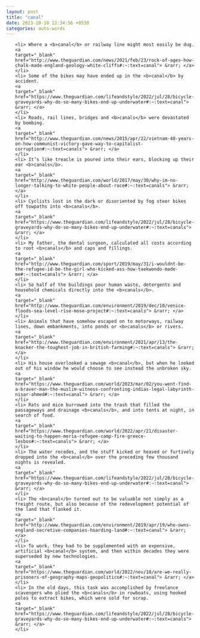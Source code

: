 ```yaml
---
layout: post
title: "canal"
date: 2023-10-10 12:34:56 +0530
categories: auto-words
---
```

<ol>

    <li> Where a <b>canal</b> or railway line might most easily be dug.
    <a 
    target="_blank" 
    href="http://www.theguardian.com/news/2021/feb/23/rock-of-ages-how-chalk-made-england-geology-white-cliffs#:~:text=canal"> &rarr; </a>
    </li>
    <li> Some of the bikes may have ended up in the <b>canal</b> by accident.
    <a 
    target="_blank" 
    href="https://www.theguardian.com/lifeandstyle/2022/jul/28/bicycle-graveyards-why-do-so-many-bikes-end-up-underwater#:~:text=canal"> &rarr; </a>
    </li>
    <li> Roads, rail lines, bridges and <b>canals</b> were devastated by bombing.
    <a 
    target="_blank" 
    href="http://www.theguardian.com/news/2015/apr/22/vietnam-40-years-on-how-communist-victory-gave-way-to-capitalist-corruption#:~:text=canals"> &rarr; </a>
    </li>
    <li> It’s like treacle is poured into their ears, blocking up their ear <b>canals</b>.
    <a 
    target="_blank" 
    href="http://www.theguardian.com/world/2017/may/30/why-im-no-longer-talking-to-white-people-about-race#:~:text=canals"> &rarr; </a>
    </li>
    <li> Cyclists lost in the dark or disoriented by fog steer bikes off towpaths into <b>canals</b>.
    <a 
    target="_blank" 
    href="https://www.theguardian.com/lifeandstyle/2022/jul/28/bicycle-graveyards-why-do-so-many-bikes-end-up-underwater#:~:text=canals"> &rarr; </a>
    </li>
    <li> My father, the dental surgeon, calculated all costs according to root <b>canals</b> and caps and fillings.
    <a 
    target="_blank" 
    href="http://www.theguardian.com/sport/2019/may/31/i-wouldnt-be-the-refugee-id-be-the-girl-who-kicked-ass-how-taekwondo-made-me#:~:text=canals"> &rarr; </a>
    </li>
    <li> So half of the buildings pour human waste, detergents and household chemicals directly into the <b>canals</b>.
    <a 
    target="_blank" 
    href="http://www.theguardian.com/environment/2019/dec/10/venice-floods-sea-level-rise-mose-project#:~:text=canals"> &rarr; </a>
    </li>
    <li> Animals that have somehow escaped on to motorways, railway lines, down embankments, into ponds or <b>canals</b> or rivers.
    <a 
    target="_blank" 
    href="http://www.theguardian.com/environment/2021/apr/13/the-knacker-the-toughest-job-in-british-farming#:~:text=canals"> &rarr; </a>
    </li>
    <li> His house overlooked a sewage <b>canal</b>, but when he looked out of his window he would choose to see instead the unbroken sky.
    <a 
    target="_blank" 
    href="https://www.theguardian.com/world/2023/mar/02/you-wont-find-a-braver-man-the-muslim-witness-confronting-indias-legal-labyrinth-nisar-ahmed#:~:text=canal"> &rarr; </a>
    </li>
    <li> Rats and mice burrowed into the trash that filled the passageways and drainage <b>canals</b>, and into tents at night, in search of food.
    <a 
    target="_blank" 
    href="https://www.theguardian.com/world/2022/apr/21/disaster-waiting-to-happen-moria-refugee-camp-fire-greece-lesbos#:~:text=canals"> &rarr; </a>
    </li>
    <li> The water recedes, and the stuff kicked or heaved or furtively dropped into the <b>canal</b> over the preceding few thousand nights is revealed.
    <a 
    target="_blank" 
    href="https://www.theguardian.com/lifeandstyle/2022/jul/28/bicycle-graveyards-why-do-so-many-bikes-end-up-underwater#:~:text=canal"> &rarr; </a>
    </li>
    <li> The <b>canal</b> turned out to be valuable not simply as a freight route, but also because of the redevelopment potential of the land that flanked it.
    <a 
    target="_blank" 
    href="http://www.theguardian.com/environment/2019/apr/19/who-owns-england-secretive-companies-hoarding-land#:~:text=canal"> &rarr; </a>
    </li>
    <li> To work, they had to be supplemented with an expensive, artificial <b>canal</b> system, and then within decades they were superseded by new technologies.
    <a 
    target="_blank" 
    href="https://www.theguardian.com/world/2022/nov/10/are-we-really-prisoners-of-geography-maps-geopolitics#:~:text=canal"> &rarr; </a>
    </li>
    <li> In the old days, this task was accomplished by freelance scavengers who plied the <b>canals</b> in rowboats, using hooked poles to extract bikes, which were sold for scrap.
    <a 
    target="_blank" 
    href="https://www.theguardian.com/lifeandstyle/2022/jul/28/bicycle-graveyards-why-do-so-many-bikes-end-up-underwater#:~:text=canals"> &rarr; </a>
    </li>